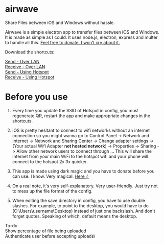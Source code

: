 # airwave
Share Files between iOS and Windows without hassle.

Airwave is a simple electron app to transfer files between iOS and Windows. It is made as simple as I could. It uses node.js, electron, express and multer to handle all this.
[Feel free to donate. I won't cry about it.](https://paypal.me/thurasw)

Download the shortcuts:  


[Send - Over LAN](https://www.icloud.com/shortcuts/e6eba5b155d14377a5382f029d0ad1c1)  
[Receive - Over LAN](https://www.icloud.com/shortcuts/9fda4fe76267411da227c6c711256abf)  
[Send - Using Hotspot](https://www.icloud.com/shortcuts/8503fa691f2f4affbb67e2f705462e87)  
[Receive - Using Hotspot](https://www.icloud.com/shortcuts/35c2c52d681d41c596f5448b1bc1598c)  

# Before you use

1. Every time you update the SSID of Hotspot in config, you must regenerate QR, restart the app and make appropriate changes in the shortcuts.

2. iOS is pretty hesitant to connect to wifi networks without an internet connection so you might wanna go to Control Panel -> Network and Internet -> Network and Sharing Center -> Change adapter settings -> (Your actual Wifi Adapter **not hosted network**) -> Properties -> Sharing -> Allow other network users to connect through ...
This will share the internet from your main WiFi to the hotspot wifi and your phone will connect to the hotspot 2x 3x quicker.

3. This app is made using dark magic and you have to donate before you can use. I know. Very magical. [Here ;)](https://paypal.me/thurasw)

3. On a real note, it's very self-explanatory. Very user-friendly. Just try not to mess up the file format of the config.

4. When editing the save directory in config, you have to use double slashes. For example, to point to the desktop, you would have to do 
(C:\\Users\\username\\Desktop) instead of just one backslash. And don't forget quotes. Speaking of which, default means the desktop.

To-do:\
Show percentage of file being uploaded\
Authenticate user before accepting uploads\
